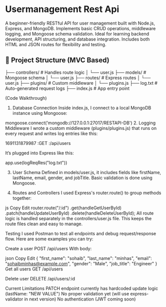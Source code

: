 # Usermanagement Rest Api
A beginner-friendly RESTful API for user management built with Node.js, Express, and MongoDB. Implements basic CRUD operations, middleware logging, and Mongoose schema validation. Ideal for learning backend development, API structuring, and database integration. Includes both HTML and JSON routes for flexibility and testing.

## 📁 Project Structure (MVC Based)



├── controllers/        # Handles route logic
│   └── user.js
├── models/             # Mongoose schema
│   └── user.js
├── routes/             # Express routes
│   └── user.js
├── plugins/            # Custom middleware
│   └── plugins.js
├── log.txt             # Auto-generated request logs
├── index.js            # App entry point

(Code Walkthrough)
1. Database Connection
Inside index.js, I connect to a local MongoDB instance using Mongoose:

mongoose.connect('mongodb://127.0.0.1:27017/RESTAPI-DB')
2. Logging Middleware
I wrote a custom middleware (plugins/plugins.js) that runs on every request and writes log entries like this:


1691131879987 :GET :/api/users

It’s plugged into Express like this:

app.use(logReqRes("log.txt"))

3. User Schema
Defined in models/user.js, it includes fields like firstName, lastName, email, gender, and jobTitle. Basic validation is done using Mongoose.

4. Routes and Controllers
I used Express's router.route() to group methods together:

js
Copy
Edit
router.route("/:id")
  .get(handleGetUserById)
  .patch(handleUpdateUserById)
  .delete(handleDeleteUserById);
All route logic is handled separately in the controllers/user.js file. This keeps the route files clean and easy to manage.

Testing
I used Postman to test all endpoints and debug request/response flow. Here are some examples you can try:

Create a user
POST /api/users
With body:

json
Copy
Edit
{
  "first_name": "sohaib",
  "last_name": "minhas",
  "email": "sohaibminhas@example.com",
  "gender": "Male",
  "job_title": "Engineer"
}
Get all users
GET /api/users

Delete user
DELETE /api/users/:id

Current Limitations
PATCH endpoint currently has hardcoded update logic (lastName: "NEW VALUE")
No proper validation yet (will use express-validator in next version)
No authentication (JWT coming soon)

